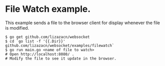 # File Watch example.

This example sends a file to the browser client for display whenever the file is modified.

    $ go get github.com/lizazacn/websocket
    $ cd `go list -f '{{.Dir}}' github.com/lizazacn/websocket/examples/filewatch`
    $ go run main.go <name of file to watch>
    # Open http://localhost:8080/ .
    # Modify the file to see it update in the browser.
